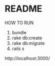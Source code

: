 # README

HOW TO RUN

1. bundle
2. rake db:create
3. rake db:migrate
4. rails s

http://localhost:3000/
